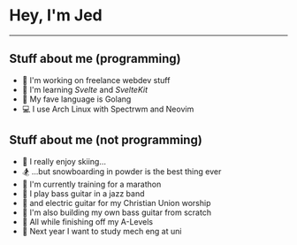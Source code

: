 # Hey, I'm Jed

---

## Stuff about me (programming)

- :microscope: I'm working on freelance webdev stuff
- :seedling: I'm learning _Svelte_ and _SvelteKit_
- :deciduous_tree: My fave language is Golang
- :computer: I use Arch Linux with Spectrwm and Neovim

## Stuff about me (not programming)

- :ski: I really enjoy skiing...
- :snowboarder: ...but snowboarding in powder is the best thing ever
- :runner: I'm currently training for a marathon
- :saxophone: I play bass guitar in a jazz band
- :guitar: and electric guitar for my Christian Union worship
- :wrench: I'm also building my own bass guitar from scratch
- :school: All while finishing off my A-Levels
- :hammer: Next year I want to study mech eng at uni
